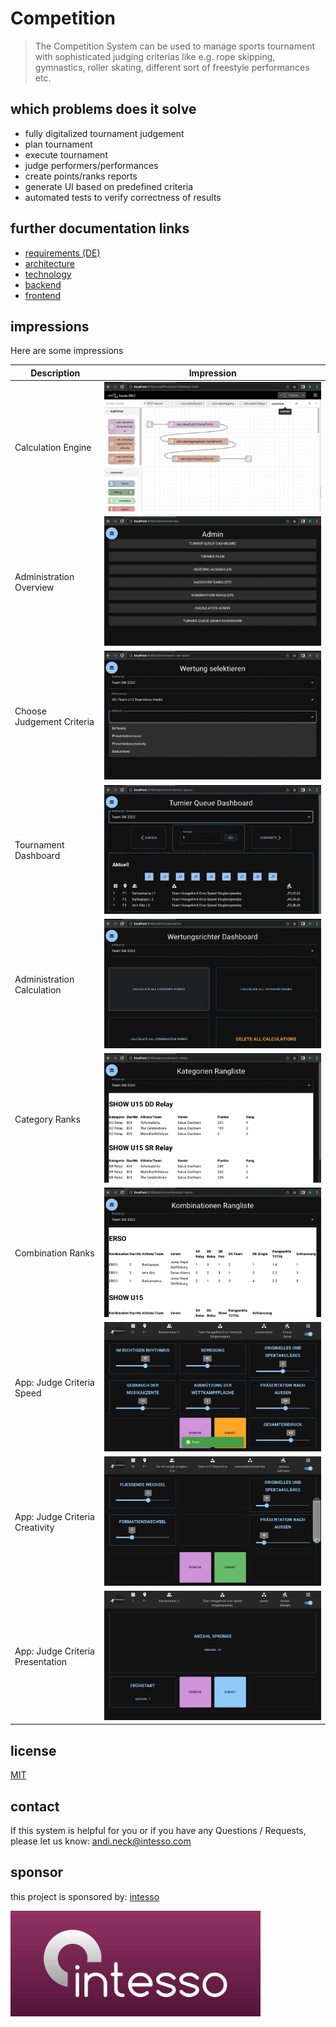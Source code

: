 # Competition

> The Competition System can be used to manage sports tournament with sophisticated judging criterias like e.g. rope skipping, gymnastics, roller skating, different sort of freestyle performances etc.

## which problems does it solve

- fully digitalized tournament judgement
- plan tournament
- execute tournament
- judge performers/performances
- create points/ranks reports
- generate UI based on predefined criteria
- automated tests to verify correctness of results


## further documentation links

- [requirements (DE)](./REQUIREMENTS.md)
- [architecture](./ARCHITECTURE.md)
- [technology](./TECHNOLOGY.md)
- [backend](./backend/README.md)
- [frontend](./frontend/README.md)


## impressions

Here are some impressions

| Description | Impression |
| --- | --- |
| Calculation Engine | ![intesso](./docs/images/impressions/calculation-engine.png) |
| Administration Overview | ![intesso](./docs/images/impressions/admin-overview.png) |
| Choose Judgement Criteria | ![intesso](./docs/images/impressions/choose-criteria-judgement.png) |
| Tournament Dashboard | ![intesso](./docs/images/impressions/tournament-dashboard.png) |
| Administration Calculation | ![intesso](./docs/images/impressions/admin-calculation.png) |
| Category Ranks | ![intesso](./docs/images/impressions/category-ranks.png) |
| Combination Ranks | ![intesso](./docs/images/impressions/combination-ranks.png) |
| App: Judge Criteria Speed | ![intesso](./docs/images/impressions/judge-criteria-speed.jpg) |
| App: Judge Criteria Creativity | ![intesso](./docs/images/impressions/judge-criteria-creativity.jpg) |
| App: Judge Criteria Presentation | ![intesso](./docs/images/impressions/judge-criteria-presentation.jpg) |


## license

[MIT](LICENSE.md)

## contact

If this system is helpful for you or if you have any Questions / Requests, please let us know: andi.neck@intesso.com


## sponsor

this project is sponsored by: [intesso](http://intesso.com)

<img src="./docs/images/intesso_logo.jpg" width="400">